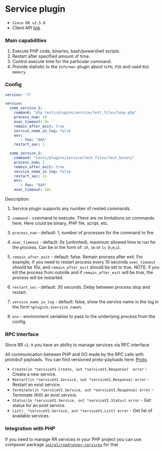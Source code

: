 # Service plugin
- `Since RR v2.5.0`
- Client API [link](https://github.com/spiral/roadrunner-services)


### Main capabilities

1. Execute PHP code, binaries, bash/powershell scripts.
2. Restart after specified amount of time.
3. Control execute time for the particular command.
4. Provide statistic to the `Informer` plugin about `%CPU`, `PID` and used `RSS memory`.

### Config

```yaml
version: "3"

service:
  some_service_1:
    command: "php tests/plugins/service/test_files/loop.php"
    process_num: 10
    exec_timeout: 0s
    remain_after_exit: true
    service_name_in_log: false
    env:  
       - foo: "BAR"
    restart_sec: 1

  some_service_2:
    command: "tests/plugins/service/test_files/test_binary"
    process_num: 1
    remain_after_exit: true
    service_name_in_log: false
    restart_sec: 1s
    env:
       - foo: "BAR"
    exec_timeout: 10s
```

Description:

1. Service plugin supports any number of nested commands.
2. `command` - command to execute. There are no limitations on commands here. Here could be binary, PHP file, script,
   etc.
3. `process_num` - default: 1, number of processes for the command to fire.
4. `exec_timeout` - default: 0s (unlimited), maximum allowed time to run for the process. Can be in the form of: `1h`, `1m` or `1s` (`h`,`m`,`s`).
5. `remain_after_exit` - default: false. Remain process after exit. For example, if you need to restart process every 10
   seconds
   `exec_timeout` should be 10s, and `remain_after_exit` should be set to true. NOTE: if you kill the process from
   outside and if `remain_after_exit` will be true, the process will be restarted.

6. `restart_sec` - default: 30 seconds. Delay between process stop and restart.
7. `service_name_in_log` - default: false, show the service name in the log in the form `%plugin%.%service_name%`.
8. `env` - environment variables to pass to the underlying process from the config.

### RPC Interface

Since RR `v2.9` you have an ability to manage services via RPC interface.

All communication between PHP and GO made by the RPC calls with protobuf payloads. You can find versioned proto-payloads here: [Proto](https://github.com/roadrunner-server/api/blob/master/proto/service/v1/service.proto).

- `Create(in *serviceV1.Create, out *serviceV1.Response)  error` - Create a new service.
- `Restart(in *serviceV1.Service, out *serviceV1.Response) error` - Restart an exist service.
- `Terminate(in *serviceV1.Service, out *serviceV1.Response) error` - Terminate (Kill) an exist service.
- `Status(in *serviceV1.Service, out *serviceV1.Status) error` - Get status for an exist service.
- `List(_ *serviceV1.Service, out *serviceV1.List) error` - Get list of available services.


### Integration with PHP

If you need to manage RR services in your PHP project you can use composer package [`spiral/roadrunner-services`](https://packagist.org/packages/spiral/roadrunner-services) for that.


